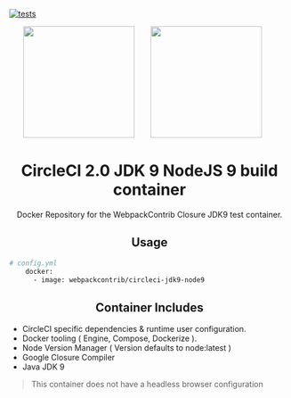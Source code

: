 [![tests][tests]][tests-url]

<div align="center">
  <img width="200" height="200"
    src="https://cdn.worldvectorlogo.com/logos/circleci.svg">
  <a href="https://github.com/easymetrics">
    <img width="200" height="200" vspace="" hspace="25"
      src="https://cdn.worldvectorlogo.com/logos/webpack-icon.svg">
  </a>
  <h1>CircleCI 2.0 JDK 9 NodeJS 9 build container</h1>
  <p>Docker Repository for the WebpackContrib Closure JDK9 test container.<p>
</div>

<h2 align="center">Usage</h2>

```bash
# config.yml
    docker:
      - image: webpackcontrib/circleci-jdk9-node9
```

<h2 align="center">Container Includes</h2>

- CircleCI specific dependencies & runtime user configuration.
- Docker tooling ( Engine, Compose, Dockerize ).
- Node Version Manager ( Version defaults to node:latest )
- Google Closure Compiler
- Java JDK 9

> This container does not have a headless browser configuration

[tests]: https://circleci.com/gh/webpack-contrib/circleci-jdk9-node9.svg?style=svg
[tests-url]: https://circleci.com/gh/webpack-contrib/circleci-jdk9-node9